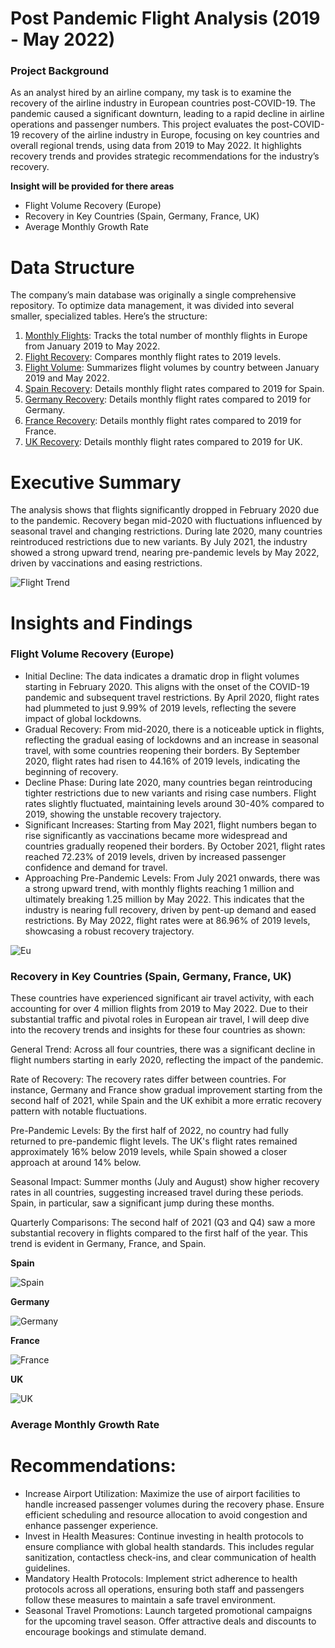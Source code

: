 # Post Pandemic Flight Analysis (2019 - May 2022)
### Project Background
As an analyst hired by an airline company, my task is to examine the recovery of the airline industry in European countries post-COVID-19. The pandemic caused a significant downturn, leading to a rapid decline in airline operations and passenger numbers. This project evaluates the post-COVID-19 recovery of the airline industry in Europe, focusing on key countries and overall regional trends, using data from 2019 to May 2022. It highlights recovery trends and provides strategic recommendations for the industry’s recovery.

**Insight will be provided for there areas**
- Flight Volume Recovery (Europe) 
- Recovery in Key Countries (Spain, Germany, France, UK)
- Average Monthly Growth Rate

# Data Structure 
The company’s main database was originally a single comprehensive repository. To optimize data management, it was divided into several smaller, specialized tables. Here’s the structure:
1. [Monthly Flights](https://github.com/tomzjwang/Post_Pandemic_Flight_Trends/blob/main/monthly_flights.csv): Tracks the total number of monthly flights in Europe from January 2019 to May 2022.
2. [Flight Recovery](https://github.com/tomzjwang/Post_Pandemic_Flight_Trends/blob/main/flight_recovery.csv): Compares monthly flight rates to 2019 levels.
3. [Flight Volume](https://github.com/tomzjwang/Post_Pandemic_Flight_Trends/blob/main/flight_volume.csv): Summarizes flight volumes by country between January 2019 and May 2022.
4. [Spain Recovery](https://github.com/tomzjwang/Post_Pandemic_Flight_Trends/blob/main/spain.csv): Details monthly flight rates compared to 2019 for Spain.
5. [Germany Recovery](https://github.com/tomzjwang/Post_Pandemic_Flight_Trends/blob/main/germany.csv): Details monthly flight rates compared to 2019 for Germany.
6. [France Recovery](https://github.com/tomzjwang/Post_Pandemic_Flight_Trends/blob/main/france.csv): Details monthly flight rates compared to 2019 for France.
7. [UK Recovery](https://github.com/tomzjwang/Post_Pandemic_Flight_Trends/blob/main/uk.csv): Details monthly flight rates compared to 2019 for UK.
   
# Executive Summary
The analysis shows that flights significantly dropped in February 2020 due to the pandemic. Recovery began mid-2020 with fluctuations influenced by seasonal travel and changing restrictions. During late 2020, many countries reintroduced restrictions due to new variants. By July 2021, the industry showed a strong upward trend, nearing pre-pandemic levels by May 2022, driven by vaccinations and easing restrictions.

![Flight Trend](https://github.com/user-attachments/assets/a9bd816f-47cc-4e3f-881a-d3fdf7ce2e44)

# Insights and Findings

### Flight Volume Recovery (Europe) 
- Initial Decline: The data indicates a dramatic drop in flight volumes starting in February 2020. This aligns with the onset of the COVID-19 pandemic and subsequent travel restrictions. By April 2020, flight rates had plummeted to just 9.99% of 2019 levels, reflecting the severe impact of global lockdowns.
- Gradual Recovery: From mid-2020, there is a noticeable uptick in flights, reflecting the gradual easing of lockdowns and an increase in seasonal travel, with some countries reopening their borders. By September 2020, flight rates had risen to 44.16% of 2019 levels, indicating the beginning of recovery.
- Decline Phase: During late 2020, many countries began reintroducing tighter restrictions due to new variants and rising case numbers. Flight rates slightly fluctuated, maintaining levels around 30-40% compared to 2019, showing the unstable recovery trajectory.
- Significant Increases: Starting from May 2021, flight numbers began to rise significantly as vaccinations became more widespread and countries gradually reopened their borders. By October 2021, flight rates reached 72.23% of 2019 levels, driven by increased passenger confidence and demand for travel.
- Approaching Pre-Pandemic Levels: From July 2021 onwards, there was a strong upward trend, with monthly flights reaching 1 million and ultimately breaking 1.25 million by May 2022. This indicates that the industry is nearing full recovery, driven by pent-up demand and eased restrictions. By May 2022, flight rates were at 86.96% of 2019 levels, showcasing a robust recovery trajectory.

![Eu](https://github.com/user-attachments/assets/c6bd20d3-11f8-4adf-8d38-10be47bf9748)

### Recovery in Key Countries (Spain, Germany, France, UK)

These countries have experienced significant air travel activity, with each accounting for over 4 million flights from 2019 to May 2022. Due to their substantial traffic and pivotal roles in European air travel, I will deep dive into the recovery trends and insights for these four countries as shown:

General Trend:
Across all four countries, there was a significant decline in flight numbers starting in early 2020, reflecting the impact of the pandemic.

Rate of Recovery:
The recovery rates differ between countries. For instance, Germany and France show gradual improvement starting from the second half of 2021, while Spain and the UK exhibit a more erratic recovery pattern with notable fluctuations.

Pre-Pandemic Levels:
By the first half of 2022, no country had fully returned to pre-pandemic flight levels. The UK's flight rates remained approximately 16% below 2019 levels, while Spain showed a closer approach at around 14% below.

Seasonal Impact:
Summer months (July and August) show higher recovery rates in all countries, suggesting increased travel during these periods. Spain, in particular, saw a significant jump during these months.

Quarterly Comparisons:
The second half of 2021 (Q3 and Q4) saw a more substantial recovery in flights compared to the first half of the year. This trend is evident in Germany, France, and Spain.

**Spain**

![Spain](https://github.com/user-attachments/assets/152be887-e00b-4106-8061-d5b65affab6e)

**Germany**

![Germany](https://github.com/user-attachments/assets/6420031c-3f0a-48bb-b948-929041174d8c)

**France**

![France](https://github.com/user-attachments/assets/769bbf76-c783-488f-989d-e1171cc697d6)

**UK**

![UK](https://github.com/user-attachments/assets/2f6a834b-74ad-4601-b406-12dda0f481f3)


### Average Monthly Growth Rate


# Recommendations:
- Increase Airport Utilization: Maximize the use of airport facilities to handle increased passenger volumes during the recovery phase. Ensure efficient scheduling and resource allocation to avoid congestion and enhance passenger experience.
- Invest in Health Measures: Continue investing in health protocols to ensure compliance with global health standards. This includes regular sanitization, contactless check-ins, and clear communication of health guidelines.
- Mandatory Health Protocols: Implement strict adherence to health protocols across all operations, ensuring both staff and passengers follow these measures to maintain a safe travel environment.
- Seasonal Travel Promotions: Launch targeted promotional campaigns for the upcoming travel season. Offer attractive deals and discounts to encourage bookings and stimulate demand.

